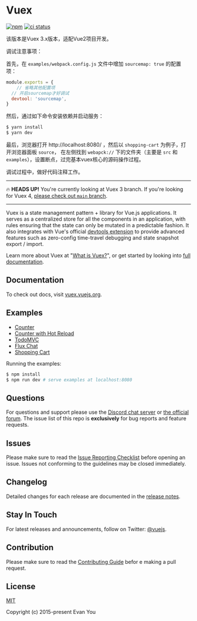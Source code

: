 # Vuex

[![npm](https://img.shields.io/npm/v/vuex.svg)](https://npmjs.com/package/vuex)
[![ci status](https://circleci.com/gh/vuejs/vuex/tree/3.x.png?style=shield)](https://circleci.com/gh/vuejs/vuex)

该版本是Vuex 3.x版本，适配Vue2项目开发。

调试注意事项：

首先，在 `examples/webpack.config.js` 文件中增加 `sourcemap: true` 的配置项：

```js
module.exports = {
	// 省略其他配置项
  // 开启sourcemap才好调试
  devtool: 'sourcemap',
}
```

然后，通过如下命令安装依赖并启动服务：

```bash
$ yarn install
$ yarn dev
```

最后，浏览器打开 http://localhost:8080/ ，然后以 `shopping-cart` 为例子，打开浏览器面板 `source`， 在左侧找到 `webapck://` 下的文件夹（主要是 `src` 和 `examples`），设置断点，过完基本vuex核心的源码操作过程。

调试过程中，做好代码注释工作。

---

🔥 **HEADS UP!** You're currently looking at Vuex 3 branch. If you're looking for Vuex 4, [please check out `main` branch](https://github.com/vuejs/vuex/tree/main).

---

Vuex is a state management pattern + library for Vue.js applications. It serves as a centralized store for all the components in an application, with rules ensuring that the state can only be mutated in a predictable fashion. It also integrates with Vue's official [devtools extension](https://github.com/vuejs/vue-devtools) to provide advanced features such as zero-config time-travel debugging and state snapshot export / import.

Learn more about Vuex at "[What is Vuex?](https://vuex.vuejs.org/)", or get started by looking into [full documentation](http://vuex.vuejs.org/).

## Documentation

To check out docs, visit [vuex.vuejs.org](https://vuex.vuejs.org/).

## Examples

- [Counter](https://github.com/vuejs/vuex/tree/dev/examples/counter)
- [Counter with Hot Reload](https://github.com/vuejs/vuex/tree/dev/examples/counter-hot)
- [TodoMVC](https://github.com/vuejs/vuex/tree/dev/examples/todomvc)
- [Flux Chat](https://github.com/vuejs/vuex/tree/dev/examples/chat)
- [Shopping Cart](https://github.com/vuejs/vuex/tree/dev/examples/shopping-cart)

Running the examples:

```bash
$ npm install
$ npm run dev # serve examples at localhost:8080
```

## Questions

For questions and support please use the [Discord chat server](https://chat.vuejs.org) or [the official forum](http://forum.vuejs.org). The issue list of this repo is **exclusively** for bug reports and feature requests.

## Issues

Please make sure to read the [Issue Reporting Checklist](https://github.com/vuejs/vuex/blob/dev/.github/contributing.md#issue-reporting-guidelines) before opening an issue. Issues not conforming to the guidelines may be closed immediately.

## Changelog

Detailed changes for each release are documented in the [release notes](https://github.com/vuejs/vuex/releases).

## Stay In Touch

For latest releases and announcements, follow on Twitter: [@vuejs](https://twitter.com/vuejs).

## Contribution

Please make sure to read the [Contributing Guide](https://github.com/vuejs/vuex/blob/dev/.github/contributing.md) befor e making a pull request.

## License

[MIT](http://opensource.org/licenses/MIT)

Copyright (c) 2015-present Evan You
